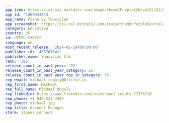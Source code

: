 ```yaml
---
app_icon: https://is1-ssl.mzstatic.com/image/thumb/Purple126/v4/82/62/90/826290bb-3c44-994e-914d-5b08ca93aa27/AppIcon-0-0-1x_U007emarketing-0-7-0-85-220.png/1024x1024bb.png
app_id: '1469033443'
app_name: Piano by Yousician
app_screenshot: https://is1-ssl.mzstatic.com/image/thumb/PurpleSource122/v4/59/1e/78/591e78f0-9ce3-f6e8-3136-da894759d1e4/114509f1-b6ca-474e-a4b5-1e3b38f014be_App_store_Piano_9x16_1242x2688_1.jpg/1242x2688bb.png
category: Education
country: US
id: UTFGU-X3DZcS
language: en
most_recent_release: '2024-02-19T00:00:00'
publisher_id: '453707541'
publisher_name: Yousician Ltd
rank: '385'
release_count_in_past_year: '22'
release_count_in_past_year_category: 15
release_count_in_past_year_top_in_category: 33
rep_email: michael.roguly@bitrise.io
rep_first_name: Michael
rep_full_name: Michael Roguly
rep_linkedin: https://www.linkedin.com/in/michael-roguly-77376710
rep_phone: +1 949-233-3404
rep_photo: michael.jpg
rep_title: Account Manager
store: itunes_connect
---
```

